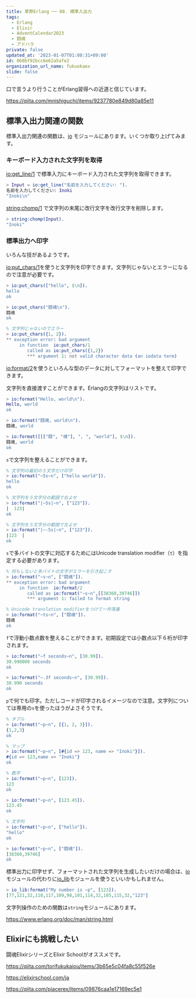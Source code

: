 ```yaml
---
title: 草莽Erlang ── 08. 標準入出力
tags:
  - Erlang
  - Elixir
  - AdventCalendar2023
  - 闘魂
  - アドハラ
private: false
updated_at: '2023-01-07T01:08:31+09:00'
id: 060bf92bcc6e62a5afe2
organization_url_name: fukuokaex
slide: false
---
```

口で言うより行うことがErlang習得への近道と信じています。

https://qiita.com/mnishiguchi/items/9237780e849d80a85e11

## 標準入出力関連の関数

標準入出力関連の関数は、[io](https://www.erlang.org/doc/man/io.html) モジュールにあります。いくつか取り上げてみます。

### キーボード入力された文字列を取得

[io:get_line/1](https://www.erlang.org/doc/man/io.html#get_line-1) で標準入力にキーボード入力された文字列を取得できます。

```erlang
> Input = io:get_line("名前を入力してください: ").
名前を入力してください: Inoki
"Inoki\n"
```

[string:chomp/1](https://www.erlang.org/doc/man/string.html#chomp-1) で文字列の末尾に改行文字を改行文字を削除します。

```erlang
> string:chomp(Input).
"Inoki"
```

### 標準出力へ印字

いろんな技があるようです。

[io:put_chars/1](https://www.erlang.org/doc/man/io.html#put_chars-1)を使うと文字列を印字できます。文字列じゃないとエラーになるので注意が必要です。

```erlang
> io:put_chars(["hello", $\n]).
hello
ok

> io:put_chars("闘魂\n").
闘魂
ok

% 文字列じゃないのでエラー
> io:put_chars({1, 2}).
** exception error: bad argument
     in function  io:put_chars/1
        called as io:put_chars({1,2})
        *** argument 1: not valid character data (an iodata term)
```

[io:format/2](https://www.erlang.org/doc/man/io.html#format-2)を使うといろんな型のデータに対してフォーマットを整えて印字できます。

文字列を直接渡すことができます。Erlangの文字列はリストです。

```erlang
> io:format("Hello, world\n").
Hello, world
ok

> io:format("闘魂, world\n").
闘魂, world

> io:format([[["闘", "魂"], ", ", "world"], $\n]).
闘魂, world
ok
```

`s`で文字列を整えることができます。

```erlang
% 文字列の最初の５文字だけ印字
> io:format("~5s~n", ["hello world"]).
hello
ok

% 文字列を５文字分の範囲で右よせ
> io:format("|~5s|~n", ["123"]).
|  123|
ok

% 文字列を５文字分の範囲で左よせ
> io:format("|~-5s|~n", ["123"]).
|123  |
ok
```

`s`で多バイトの文字に対応するためにはUnicode translation modifier（`t`）を指定する必要があります。

```erlang
% 何もしないと多バイトの文字がエラーを引き起こす
> io:format("~s~n", ["闘魂"]).
** exception error: bad argument
     in function  io:format/2
        called as io:format("~s~n",[[38360,39746]])
        *** argument 1: failed to format string

% Unicode translation modifierをつけて一件落着
> io:format("~ts~n", ["闘魂"]).
闘魂
ok
```

`f`で浮動小数点数を整えることができます。初期設定では小数点以下６桁が印字されます。

```erlang
> io:format("~f seconds~n", [30.99]).
30.990000 seconds
ok

> io:format("~.3f seconds~n", [30.99]).
30.990 seconds
ok
```

`p`で何でも印字。ただしコードが印字されるイメージなので注意。文字列については専用の`s`を使ったほうがよさそうです。

```erlang
% タプル
> io:format("~p~n", [{1, 2, 3}]).
{1,2,3}
ok

% マップ
> io:format("~p~n", [#{id => 123, name => "Inoki"}]).
#{id => 123,name => "Inoki"}
ok

% 数字
> io:format("~p~n", [123]).
123
ok

> io:format("~p~n", [123.45]).
123.45
ok

% 文字列
> io:format("~p~n", ["hello"]).
"hello"
ok

> io:format("~p~n", ["闘魂"]).
[38360,39746]
ok
```

標準出力に印字せず、フォーマットされた文字列を生成したいだけの場合は、[io](https://www.erlang.org/doc/man/io.html) モジュールの代わりに[io_lib](https://www.erlang.org/doc/man/io_lib.html)モジュールを使うといいかもしれません。

```erlang
> io_lib:format("My number is ~p", [123]).
[77,121,32,110,117,109,98,101,114,32,105,115,32,"123"]
```

文字列操作のための関数は`string`モジュールにあります。

https://www.erlang.org/doc/man/string.html

## Elixirにも挑戦したい

闘魂ElixirシリーズとElixir Schoolがオススメです。

https://qiita.com/torifukukaiou/items/3b65e5c04fa8c55f526e

https://elixirschool.com/ja

https://qiita.com/piacerex/items/09876caa1e17169ec5e1
